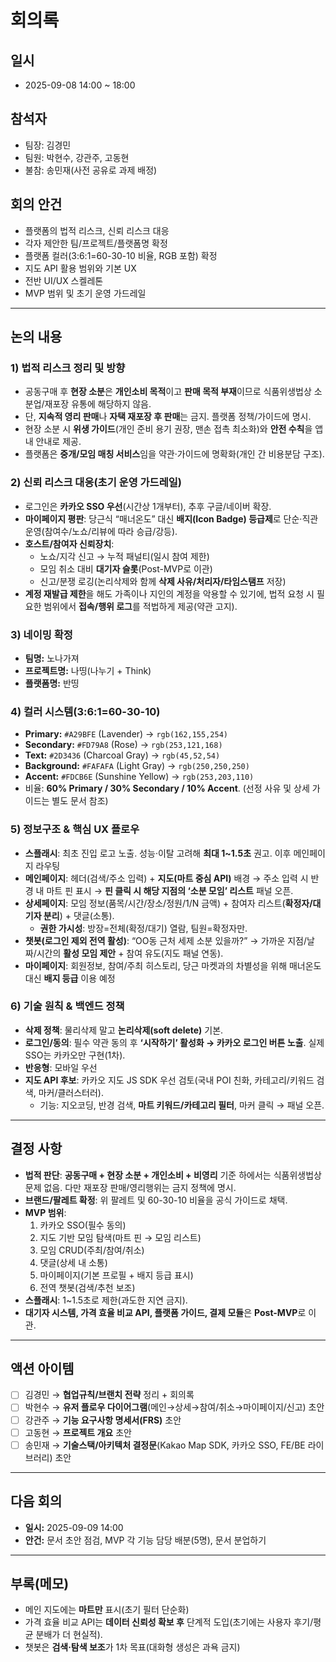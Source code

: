 # 회의록

## 일시
- 2025-09-08 14:00 ~ 18:00

## 참석자
- 팀장: 김경민
- 팀원: 박현수, 강관주, 고동현
- 불참: 송민재(사전 공유로 과제 배정)

## 회의 안건
- 플랫폼의 법적 리스크, 신뢰 리스크 대응
- 각자 제안한 팀/프로젝트/플랫폼명 확정
- 플랫폼 컬러(3:6:1=60-30-10 비율, RGB 포함) 확정
- 지도 API 활용 범위와 기본 UX
- 전반 UI/UX 스켈레톤
- MVP 범위 및 초기 운영 가드레일

---

## 논의 내용

### 1) 법적 리스크 정리 및 방향
- 공동구매 후 **현장 소분**은 **개인소비 목적**이고 **판매 목적 부재**이므로 식품위생법상 소분업/재포장 유통에 해당하지 않음.
- 단, **지속적 영리 판매**나 **자택 재포장 후 판매**는 금지. 플랫폼 정책/가이드에 명시.
- 현장 소분 시 **위생 가이드**(개인 준비 용기 권장, 맨손 접촉 최소화)와 **안전 수칙**을 앱 내 안내로 제공.
- 플랫폼은 **중개/모임 매칭 서비스**임을 약관·가이드에 명확화(개인 간 비용분담 구조).

### 2) 신뢰 리스크 대응(초기 운영 가드레일)
- 로그인은 **카카오 SSO 우선**(시간상 1개부터), 추후 구글/네이버 확장.
- **마이페이지 평판**: 당근식 “매너온도” 대신 **배지(Icon Badge) 등급제**로 단순·직관 운영(참여수/노쇼/리뷰에 따라 승급/강등).
- **호스트/참여자 신뢰장치**:
    - 노쇼/지각 신고 → 누적 패널티(일시 참여 제한)
    - 모임 취소 대비 **대기자 슬롯**(Post-MVP로 이관)
    - 신고/분쟁 로깅(논리삭제와 함께 **삭제 사유/처리자/타임스탬프** 저장)
- **계정 재발급 제한**을 해도 가족이나 지인의 계정을 악용할 수 있기에, 법적 요청 시 필요한 범위에서 **접속/행위 로그**를 적법하게 제공(약관 고지).

### 3) 네이밍 확정
- **팀명:** 노나가져
- **프로젝트명:** 나띵(나누기 + Think)
- **플랫폼명:** 반띵

### 4) 컬러 시스템(3:6:1=60-30-10)
- **Primary:** `#A29BFE` (Lavender) → `rgb(162,155,254)`
- **Secondary:** `#FD79A8` (Rose) → `rgb(253,121,168)`
- **Text:** `#2D3436` (Charcoal Gray) → `rgb(45,52,54)`
- **Background:** `#FAFAFA` (Light Gray) → `rgb(250,250,250)`
- **Accent:** `#FDCB6E` (Sunshine Yellow) → `rgb(253,203,110)`
- 비율: **60% Primary / 30% Secondary / 10% Accent**. (선정 사유 및 상세 가이드는 별도 문서 참조)

### 5) 정보구조 & 핵심 UX 플로우
- **스플래시**: 최초 진입 로고 노출. 성능·이탈 고려해 **최대 1~1.5초** 권고. 이후 메인페이지 라우팅
- **메인페이지**: 헤더(검색/주소 입력) + **지도(마트 중심 API)** 배경 → 주소 입력 시 반경 내 마트 핀 표시 → **핀 클릭 시 해당 지점의 ‘소분 모임’ 리스트** 패널 오픈.
- **상세페이지**: 모임 정보(품목/시간/장소/정원/1/N 금액) + 참여자 리스트(**확정자/대기자 분리**) + 댓글(소통).
    - **권한 가시성**: 방장=전체(확정/대기) 열람, 팀원=확정자만.
- **챗봇(로그인 제외 전역 활성)**: “OO동 근처 세제 소분 있을까?” → 가까운 지점/날짜/시간의 **활성 모임 제안** + 참여 유도(지도 패널 연동).
- **마이페이지**: 회원정보, 참여/주최 히스토리, 당근 마켓과의 차별성을 위해 매너온도 대신 **배지 등급** 이용 예정

### 6) 기술 원칙 & 백엔드 정책
- **삭제 정책**: 물리삭제 말고 **논리삭제(soft delete)** 기본.
- **로그인/동의**: 필수 약관 동의 후 **‘시작하기’ 활성화 → 카카오 로그인 버튼 노출**. 실제 SSO는 카카오만 구현(1차).
- **반응형**: 모바일 우선
- **지도 API 후보**: 카카오 지도 JS SDK 우선 검토(국내 POI 친화, 카테고리/키워드 검색, 마커/클러스터러).
    - 기능: 지오코딩, 반경 검색, **마트 키워드/카테고리 필터**, 마커 클릭 → 패널 오픈.

---

## 결정 사항
- **법적 판단**: **공동구매 + 현장 소분 + 개인소비 + 비영리** 기준 하에서는 식품위생법상 문제 없음. 다만 재포장 판매/영리행위는 금지 정책에 명시.
- **브랜드/팔레트 확정**: 위 팔레트 및 60-30-10 비율을 공식 가이드로 채택.
- **MVP 범위**:
    1) 카카오 SSO(필수 동의)
    2) 지도 기반 모임 탐색(마트 핀 → 모임 리스트)
    3) 모임 CRUD(주최/참여/취소)
    4) 댓글(상세 내 소통)
    5) 마이페이지(기본 프로필 + 배지 등급 표시)
    6) 전역 챗봇(검색/추천 보조)
- **스플래시**: 1~1.5초로 제한(과도한 지연 금지).
- **대기자 시스템, 가격 효율 비교 API, 플랫폼 가이드, 결제 모듈**은 **Post-MVP**로 이관.

---

## 액션 아이템
- [ ] 김경민 → **협업규칙/브랜치 전략** 정리 + 회의록
- [ ] 박현수 → **유저 플로우 다이어그램**(메인→상세→참여/취소→마이페이지/신고) 초안
- [ ] 강관주 → **기능 요구사항 명세서(FRS)** 초안
- [ ] 고동현 → **프로젝트 개요** 초안
- [ ] 송민재 → **기술스택/아키텍처 결정문**(Kakao Map SDK, 카카오 SSO, FE/BE 라이브러리) 초안

---

## 다음 회의
- **일시:** 2025-09-09 14:00
- **안건:** 문서 초안 점검, MVP 각 기능 담당 배분(5명), 문서 분업하기

---

## 부록(메모)
- 메인 지도에는 **마트만** 표시(초기 필터 단순화)
- 가격 효율 비교 API는 **데이터 신뢰성 확보 후** 단계적 도입(초기에는 사용자 후기/평균 분배가 더 현실적).
- 챗봇은 **검색·탐색 보조**가 1차 목표(대화형 생성은 과욕 금지)
